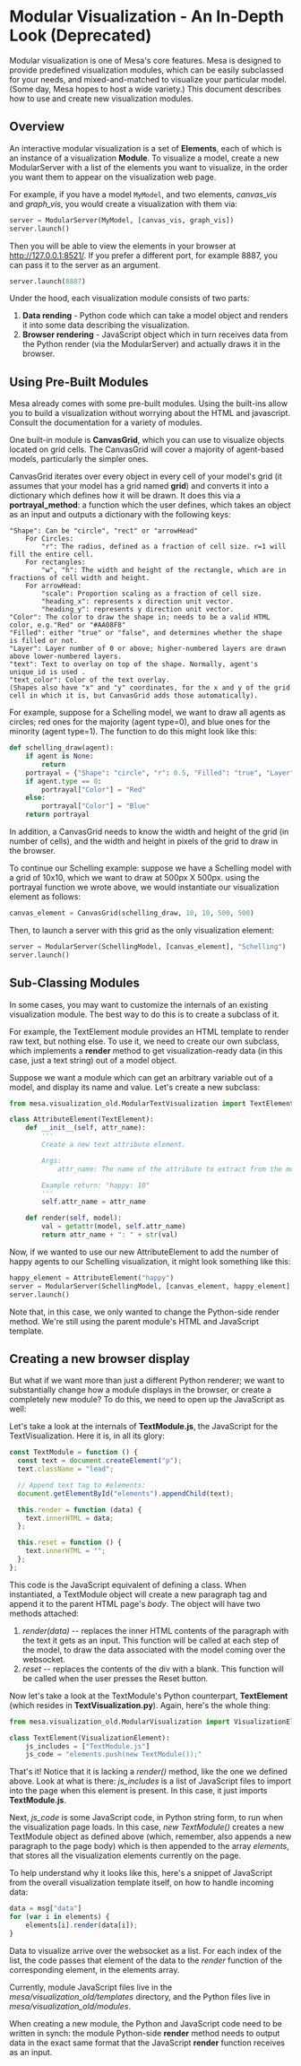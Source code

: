 # Modular Visualization - An In-Depth Look (Deprecated)

Modular visualization is one of Mesa's core features. Mesa is designed
to provide predefined visualization modules, which can be easily
subclassed for your needs, and mixed-and-matched to visualize your
particular model. (Some day, Mesa hopes to host a wide variety.) This
document describes how to use and create new visualization modules.

## Overview

An interactive modular visualization is a set of **Elements**, each of
which is an instance of a visualization **Module**. To visualize a
model, create a new ModularServer with a list of the elements you want
to visualize, in the order you want them to appear on the visualization
web page.

For example, if you have a model `MyModel`, and two elements,
*canvas_vis* and *graph_vis*, you would create a visualization with
them via:

```python
server = ModularServer(MyModel, [canvas_vis, graph_vis])
server.launch()
```

Then you will be able to view the elements in your browser at
<http://127.0.0.1:8521/>. If you prefer a different port, for example
8887, you can pass it to the server as an argument.

```python
server.launch(8887)
```

Under the hood, each visualization module consists of two parts:

1. **Data rending** - Python code which can take a model object and
   renders it into some data describing the visualization.
2. **Browser rendering** - JavaScript object which in turn receives data
   from the Python render (via the ModularServer) and actually draws it
   in the browser.

## Using Pre-Built Modules

Mesa already comes with some pre-built modules. Using the built-ins
allow you to build a visualization without worrying about the HTML and
javascript. Consult the documentation for a variety of modules.

One built-in module is **CanvasGrid**, which you can use to visualize
objects located on grid cells. The CanvasGrid will cover a majority of
agent-based models, particularly the simpler ones.

CanvasGrid iterates over every object in every cell of your model's grid
(it assumes that your model has a grid named **grid**) and converts it
into a dictionary which defines how it will be drawn. It does this via a
**portrayal_method**: a function which the user defines, which takes an
object as an input and outputs a dictionary with the following keys:

```
"Shape": Can be "circle", "rect" or "arrowHead"
    For Circles:
        "r": The radius, defined as a fraction of cell size. r=1 will fill the entire cell.
    For rectangles:
        "w", "h": The width and height of the rectangle, which are in fractions of cell width and height.
    For arrowHead:
        "scale": Proportion scaling as a fraction of cell size.
        "heading_x": represents x direction unit vector.
        "heading_y": represents y direction unit vector.
"Color": The color to draw the shape in; needs to be a valid HTML color, e.g."Red" or "#AA08F8"
"Filled": either "true" or "false", and determines whether the shape is filled or not.
"Layer": Layer number of 0 or above; higher-numbered layers are drawn above lower-numbered layers.
"text": Text to overlay on top of the shape. Normally, agent's unique_id is used .
"text_color": Color of the text overlay.
(Shapes also have "x" and "y" coordinates, for the x and y of the grid cell in which it is, but CanvasGrid adds those automatically).
```

For example, suppose for a Schelling model, we want to draw all agents
as circles; red ones for the majority (agent type=0), and blue ones for
the minority (agent type=1). The function to do this might look like
this:

```python
def schelling_draw(agent):
    if agent is None:
        return
    portrayal = {"Shape": "circle", "r": 0.5, "Filled": "true", "Layer": 0}
    if agent.type == 0:
        portrayal["Color"] = "Red"
    else:
        portrayal["Color"] = "Blue"
    return portrayal
```

In addition, a CanvasGrid needs to know the width and height of the grid
(in number of cells), and the width and height in pixels of the grid to
draw in the browser.

To continue our Schelling example: suppose we have a Schelling model
with a grid of 10x10, which we want to draw at 500px X 500px. using the
portrayal function we wrote above, we would instantiate our
visualization element as follows:

```python
canvas_element = CanvasGrid(schelling_draw, 10, 10, 500, 500)
```

Then, to launch a server with this grid as the only visualization
element:

```python
server = ModularServer(SchellingModel, [canvas_element], "Schelling")
server.launch()
```

## Sub-Classing Modules

In some cases, you may want to customize the internals of an existing
visualization module. The best way to do this is to create a subclass of
it.

For example, the TextElement module provides an HTML template to render
raw text, but nothing else. To use it, we need to create our own
subclass, which implements a **render** method to get
visualization-ready data (in this case, just a text string) out of a
model object.

Suppose we want a module which can get an arbitrary variable out of a
model, and display its name and value. Let's create a new subclass:

```python
from mesa.visualization_old.ModularTextVisualization import TextElement

class AttributeElement(TextElement):
    def __init__(self, attr_name):
        '''
        Create a new text attribute element.

        Args:
            attr_name: The name of the attribute to extract from the model.

        Example return: "happy: 10"
        '''
        self.attr_name = attr_name

    def render(self, model):
        val = getattr(model, self.attr_name)
        return attr_name + ": " + str(val)
```

Now, if we wanted to use our new AttributeElement to add the number of
happy agents to our Schelling visualization, it might look something
like this:

```python
happy_element = AttributeElement("happy")
server = ModularServer(SchellingModel, [canvas_element, happy_element], "Schelling")
server.launch()
```

Note that, in this case, we only wanted to change the Python-side render
method. We're still using the parent module's HTML and JavaScript
template.

## Creating a new browser display

But what if we want more than just a different Python renderer; we want
to substantially change how a module displays in the browser, or create
a completely new module? To do this, we need to open up the JavaScript
as well:

Let's take a look at the internals of **TextModule.js**, the JavaScript
for the TextVisualization. Here it is, in all its glory:

```javascript
const TextModule = function () {
  const text = document.createElement("p");
  text.className = "lead";

  // Append text tag to #elements:
  document.getElementById("elements").appendChild(text);

  this.render = function (data) {
    text.innerHTML = data;
  };

  this.reset = function () {
    text.innerHTML = "";
  };
};
```

This code is the JavaScript equivalent of defining a class. When
instantiated, a TextModule object will create a new paragraph tag and
append it to the parent HTML page's *body*. The object will have two
methods attached:

1. *render(data)* -- replaces the inner HTML contents of the
   paragraph with the text it gets as an input. This function will be
   called at each step of the model, to draw the data associated with
   the model coming over the websocket.
2. *reset* -- replaces the contents of the div with a blank. This
   function will be called when the user presses the Reset button.

Now let's take a look at the TextModule's Python counterpart,
**TextElement** (which resides in **TextVisualization.py**). Again,
here's the whole thing:

```python
from mesa.visualization_old.ModularVisualization import VisualizationElement

class TextElement(VisualizationElement):
    js_includes = ["TextModule.js"]
    js_code = "elements.push(new TextModule());"
```

That's it! Notice that it is lacking a *render()* method, like the one
we defined above. Look at what is there: *js_includes* is a list of
JavaScript files to import into the page when this element is present.
In this case, it just imports **TextModule.js**.

Next, *js_code* is some JavaScript code, in Python string form, to run
when the visualization page loads. In this case, *new TextModule()*
creates a new TextModule object as defined above (which, remember, also
appends a new paragraph to the page body) which is then appended to the
array *elements*, that stores all the visualization elements currently
on the page.

To help understand why it looks like this, here's a snippet of
JavaScript from the overall visualization template itself, on how to
handle incoming data:

```javascript
data = msg["data"]
for (var i in elements) {
    elements[i].render(data[i]);
}
```

Data to visualize arrive over the websocket as a list. For each index of
the list, the code passes that element of the data to the *render*
function of the corresponding element, in the elements array.

Currently, module JavaScript files live in the
*mesa/visualization_old/templates* directory, and the Python files live in
*mesa/visualization_old/modules*.

When creating a new module, the Python and JavaScript code need to be
written in synch: the module Python-side **render** method needs to
output data in the exact same format that the JavaScript **render**
function receives as an input.
